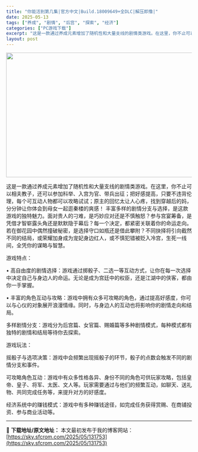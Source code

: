 ```yaml
---
title: "你能活到第几集|官方中文|Build.18009649+全DLC|解压即撸|"
date: 2025-05-13
tags: ["养成", "剧情", "后宫", "探索", "经济"]
categories: ["PC游戏下载"]
excerpt: "这是一款通过养成元素增加了随机性和大量支线的剧情类游戏。在这里，你不止可以相夫教子，还可以参加科举、入宫为官、带兵出征；把好感提高，只要不违背伦理，每个可互动人物都可以攻略试试；原主的回忆太让人心疼，找到穿越后的妈，分分钟让你体会到母女一起逛秦楼的爽感！ 丰富多样的剧情分支与选择，是这款游戏的独特魅&hellip;"
layout: post
---
```


<img class="aligncenter size-full wp-image-131748" src="https://sky.sfcrom.com/wp-content/uploads/2025/05/2025051306573917.webp" alt="" width="600" height="338" />

这是一款通过养成元素增加了随机性和大量支线的剧情类游戏。在这里，你不止可以相夫教子，还可以参加科举、入宫为官、带兵出征；把好感提高，只要不违背伦理，每个可互动人物都可以攻略试试；原主的回忆太让人心疼，找到穿越后的妈，分分钟让你体会到母女一起逛秦楼的爽感！
丰富多样的剧情分支与选择，是这款游戏的独特魅力。面对贵人的刁难，是巧妙应对还是不慎触怒？参与宫宴筹备，是凭借才智崭露头角还是默默隐于幕后？每一个决定，都紧密关联着你的命运走向。若在御花园中偶然撞破秘密，是选择守口如瓶还是借此攀附？不同抉择将引向截然不同的结局，或荣耀加身成为宠妃身边红人，或不慎犯错被贬入冷宫，生死一线间，全凭你的谋略与智慧。

游戏特点：

• 高自由度的剧情选择：游戏通过掷骰子、二选一等互动方式，让你在每一次选择中决定自己与身边人的命运。无论是成为宫廷中的权臣，还是江湖中的侠客，都由你一手掌握。

• 丰富的角色互动与攻略：游戏中拥有众多可攻略的角色，通过提高好感度，你可以与心仪的对象展开浪漫情缘。同时，与身边人的互动也将影响你的剧情走向和结局。

多样剧情分支：游戏分为后宫篇、女官篇、赐婚篇等多种剧情模式，每种模式都有独特的剧情和结局等待你去探索。

游戏玩法：

摇骰子与选项决策：游戏中会频繁出现摇骰子的环节，骰子的点数会触发不同的剧情分支和事件。

可攻略角色互动：游戏中有众多性格各异、身份不同的角色可供玩家攻略，包括皇帝、皇子、将军、太医、文人等。玩家需要通过与他们的频繁互动，如聊天、送礼物、共同完成任务等，来提升对方的好感度。

经济系统中的赚钱模式：游戏中有多种赚钱途径，如完成任务获得赏赐、在商铺投资、参与商业活动等。

---
📖 **下载地址/原文地址：** 本文最初发布于我的博客网站：[https://sky.sfcrom.com/2025/05/131753](https://sky.sfcrom.com/2025/05/131753)
